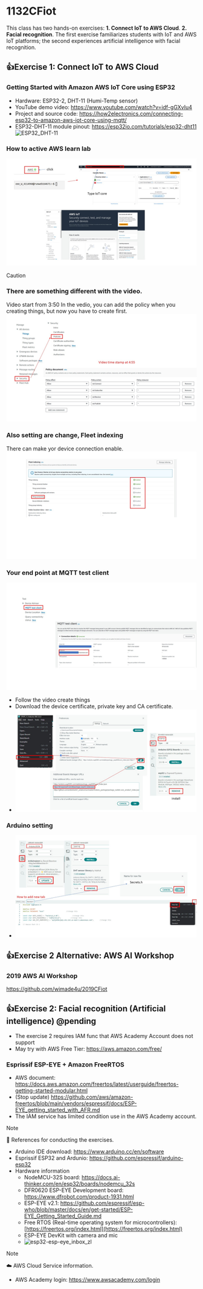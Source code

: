 # 1132CFiot
This class has two hands-on exercises: **1. Connect IoT to AWS Cloud**. **2. Facial recognition**. The first exercise familiarizes students with IoT and AWS IoT platforms; the second experiences artificial intelligence with facial recognition.
## :+1:Exercise 1: Connect IoT to AWS Cloud
### Getting Started with Amazon AWS IoT Core using ESP32 
- Hardware: ESP32-2, DHT-11 (Humi-Temp sensor)
- YouTube demo video: https://www.youtube.com/watch?v=idf-gGXvIu4
- Project and source code: https://how2electronics.com/connecting-esp32-to-amazon-aws-iot-core-using-mqtt/
- ESP32-DHT-11 module pinout: https://esp32io.com/tutorials/esp32-dht11 ![ESP32_DHT-11](https://github.com/iiotntust/1122CFiot/assets/56021651/8e5a4641-ada0-4916-9455-5db77e155f42)
### How to active AWS learn lab
![image](pic/投影片1.JPG)  
> [!CAUTION]
> ### There are something different with the video.
> Video start from 3:50
> In the vedio, you can add the policy when you creating things, but now you have to create first.  
> ![image](pic/投影片2.JPG)  
> ### Also setting are change, Fleet indexing
> There can make yor device connection enable.
> ![image](pic/投影片3.JPG)  
> ### Your end point at MQTT test client
> ![image](pic/投影片4.JPG)  

- Follow the video create things
- Download the device certificate, private key and CA certificate.
- ![image](pic/pic1.JPG)  
### Arduino setting
- ![image](pic/pic.JPG)  
## :+1:Exercise 2 Alternative: AWS AI Workshop
### 2019 AWS AI Workshop
https://github.com/wimade4u/2019CFiot

## :+1:Exercise 2: Facial recognition (Artificial intelligence) @pending
- The exercise 2 requires IAM func that AWS Academy Account does not support
- May try with AWS Free Tier: https://aws.amazon.com/free/
### Esprissif ESP-EYE + Amazon FreeRTOS
 - AWS document: https://docs.aws.amazon.com/freertos/latest/userguide/freertos-getting-started-modular.html
 - (Stop update) https://github.com/aws/amazon-freertos/blob/main/vendors/espressif/docs/ESP-EYE_getting_started_with_AFR.md
 - The IAM service has limited condition use in the AWS Academy account.
> [!Note]
> 🧱 References for conducting the exercises.
- Arduino IDE download: https://www.arduino.cc/en/software
- Esprissif ESP32 and Ardunio: https://github.com/espressif/arduino-esp32
- Hardware information
  - NodeMCU-32S board: https://docs.ai-thinker.com/en/esp32/boards/nodemcu_32s
  - DFR0620 ESP-EYE Development board: https://www.dfrobot.com/product-1931.html
  - ESP-EYE v2.1: https://github.com/espressif/esp-who/blob/master/docs/en/get-started/ESP-EYE_Getting_Started_Guide.md
  - Free RTOS (Real-time operating system for microcontrollers):[https://freertos.org/index.html](https://freertos.org/index.html)
  - ESP-EYE DevKit with camera and mic
  - ![esp32-esp-eye_inbox_zl](https://github.com/iiotntust/1122CFiot/assets/56021651/42f42532-19b6-4e53-8db9-e9a11a687e6e)

> [!Note]
> ☁️ AWS Cloud Service information.
- AWS Academy login: https://www.awsacademy.com/login
